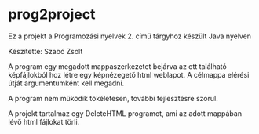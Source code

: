 # prog2project

Ez a projekt a Programozási nyelvek 2.  című tárgyhoz készült Java nyelven

Készítette: Szabó Zsolt

A program egy megadott mappaszerkezetet bejárva az ott található képfájlokból hoz létre egy képnézegető html weblapot.
A célmappa elérési útját argumentumként kell megadni.

A program nem működik tökéletesen, további fejlesztésre szorul.

A projekt tartalmaz egy DeleteHTML programot, ami az adott mappában lévő html fájlokat törli.
